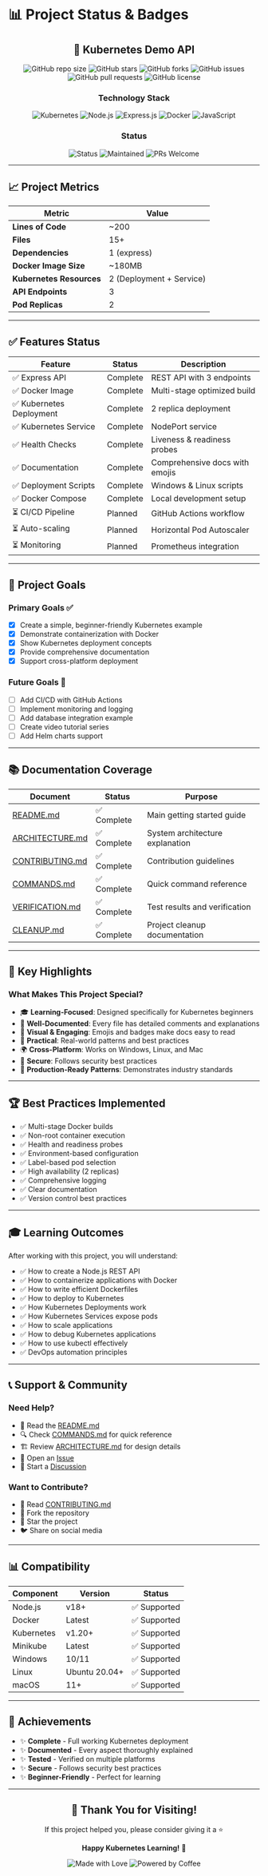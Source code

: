 # 📊 Project Status & Badges

<div align="center">

## 🚀 Kubernetes Demo API

![GitHub repo size](https://img.shields.io/github/repo-size/ayushh9999/kubernetes-dem?style=for-the-badge)
![GitHub stars](https://img.shields.io/github/stars/ayushh9999/kubernetes-dem?style=for-the-badge)
![GitHub forks](https://img.shields.io/github/forks/ayushh9999/kubernetes-dem?style=for-the-badge)
![GitHub issues](https://img.shields.io/github/issues/ayushh9999/kubernetes-dem?style=for-the-badge)
![GitHub pull requests](https://img.shields.io/github/issues-pr/ayushh9999/kubernetes-dem?style=for-the-badge)
![GitHub license](https://img.shields.io/github/license/ayushh9999/kubernetes-dem?style=for-the-badge)

### Technology Stack

![Kubernetes](https://img.shields.io/badge/kubernetes-%23326ce5.svg?style=for-the-badge&logo=kubernetes&logoColor=white)
![Node.js](https://img.shields.io/badge/node.js-6DA55F?style=for-the-badge&logo=node.js&logoColor=white)
![Express.js](https://img.shields.io/badge/express.js-%23404d59.svg?style=for-the-badge&logo=express&logoColor=%2361DAFB)
![Docker](https://img.shields.io/badge/docker-%230db7ed.svg?style=for-the-badge&logo=docker&logoColor=white)
![JavaScript](https://img.shields.io/badge/javascript-%23323330.svg?style=for-the-badge&logo=javascript&logoColor=%23F7DF1E)

### Status

![Status](https://img.shields.io/badge/status-active-success?style=for-the-badge)
![Maintained](https://img.shields.io/badge/Maintained-yes-green?style=for-the-badge)
![PRs Welcome](https://img.shields.io/badge/PRs-welcome-brightgreen?style=for-the-badge)

</div>

---

## 📈 Project Metrics

| Metric | Value |
|--------|-------|
| **Lines of Code** | ~200 |
| **Files** | 15+ |
| **Dependencies** | 1 (express) |
| **Docker Image Size** | ~180MB |
| **Kubernetes Resources** | 2 (Deployment + Service) |
| **API Endpoints** | 3 |
| **Pod Replicas** | 2 |

---

## ✅ Features Status

| Feature | Status | Description |
|---------|--------|-------------|
| ✅ Express API | Complete | REST API with 3 endpoints |
| ✅ Docker Image | Complete | Multi-stage optimized build |
| ✅ Kubernetes Deployment | Complete | 2 replica deployment |
| ✅ Kubernetes Service | Complete | NodePort service |
| ✅ Health Checks | Complete | Liveness & readiness probes |
| ✅ Documentation | Complete | Comprehensive docs with emojis |
| ✅ Deployment Scripts | Complete | Windows & Linux scripts |
| ✅ Docker Compose | Complete | Local development setup |
| ⏳ CI/CD Pipeline | Planned | GitHub Actions workflow |
| ⏳ Auto-scaling | Planned | Horizontal Pod Autoscaler |
| ⏳ Monitoring | Planned | Prometheus integration |

---

## 🎯 Project Goals

### Primary Goals ✅
- [x] Create a simple, beginner-friendly Kubernetes example
- [x] Demonstrate containerization with Docker
- [x] Show Kubernetes deployment concepts
- [x] Provide comprehensive documentation
- [x] Support cross-platform deployment

### Future Goals 🎯
- [ ] Add CI/CD with GitHub Actions
- [ ] Implement monitoring and logging
- [ ] Add database integration example
- [ ] Create video tutorial series
- [ ] Add Helm charts support

---

## 📚 Documentation Coverage

| Document | Status | Purpose |
|----------|--------|---------|
| [README.md](README.md) | ✅ Complete | Main getting started guide |
| [ARCHITECTURE.md](ARCHITECTURE.md) | ✅ Complete | System architecture explanation |
| [CONTRIBUTING.md](CONTRIBUTING.md) | ✅ Complete | Contribution guidelines |
| [COMMANDS.md](COMMANDS.md) | ✅ Complete | Quick command reference |
| [VERIFICATION.md](VERIFICATION.md) | ✅ Complete | Test results and verification |
| [CLEANUP.md](CLEANUP.md) | ✅ Complete | Project cleanup documentation |

---

## 🌟 Key Highlights

### What Makes This Project Special?

- 🎓 **Learning-Focused**: Designed specifically for Kubernetes beginners
- 📝 **Well-Documented**: Every file has detailed comments and explanations
- 🎨 **Visual & Engaging**: Emojis and badges make docs easy to read
- 🔧 **Practical**: Real-world patterns and best practices
- 🌍 **Cross-Platform**: Works on Windows, Linux, and Mac
- 🔐 **Secure**: Follows security best practices
- 🚀 **Production-Ready Patterns**: Demonstrates industry standards

---

## 🏆 Best Practices Implemented

- ✅ Multi-stage Docker builds
- ✅ Non-root container execution
- ✅ Health and readiness probes
- ✅ Environment-based configuration
- ✅ Label-based pod selection
- ✅ High availability (2 replicas)
- ✅ Comprehensive logging
- ✅ Clear documentation
- ✅ Version control best practices

---

## 🎓 Learning Outcomes

After working with this project, you will understand:

- ✅ How to create a Node.js REST API
- ✅ How to containerize applications with Docker
- ✅ How to write efficient Dockerfiles
- ✅ How to deploy to Kubernetes
- ✅ How Kubernetes Deployments work
- ✅ How Kubernetes Services expose pods
- ✅ How to scale applications
- ✅ How to debug Kubernetes applications
- ✅ How to use kubectl effectively
- ✅ DevOps automation principles

---

## 📞 Support & Community

### Need Help?

- 📖 Read the [README.md](README.md)
- 🔍 Check [COMMANDS.md](COMMANDS.md) for quick reference
- 🏗️ Review [ARCHITECTURE.md](ARCHITECTURE.md) for design details
- 🐛 Open an [Issue](https://github.com/ayushh9999/kubernetes-dem/issues)
- 💬 Start a [Discussion](https://github.com/ayushh9999/kubernetes-dem/discussions)

### Want to Contribute?

- 📝 Read [CONTRIBUTING.md](CONTRIBUTING.md)
- 🍴 Fork the repository
- 🌟 Star the project
- 🐦 Share on social media

---

## 📊 Compatibility

| Component | Version | Status |
|-----------|---------|--------|
| Node.js | v18+ | ✅ Supported |
| Docker | Latest | ✅ Supported |
| Kubernetes | v1.20+ | ✅ Supported |
| Minikube | Latest | ✅ Supported |
| Windows | 10/11 | ✅ Supported |
| Linux | Ubuntu 20.04+ | ✅ Supported |
| macOS | 11+ | ✅ Supported |

---

## 🎉 Achievements

- ✨ **Complete** - Full working Kubernetes deployment
- ✨ **Documented** - Every aspect thoroughly explained
- ✨ **Tested** - Verified on multiple platforms
- ✨ **Secure** - Follows security best practices
- ✨ **Beginner-Friendly** - Perfect for learning

---

<div align="center">

## 🙏 Thank You for Visiting!

If this project helped you, please consider giving it a ⭐

**Happy Kubernetes Learning!** 🚀

![Made with Love](https://img.shields.io/badge/Made%20with-Love-red?style=for-the-badge)
![Powered by Coffee](https://img.shields.io/badge/Powered%20by-Coffee-brown?style=for-the-badge)

</div>
